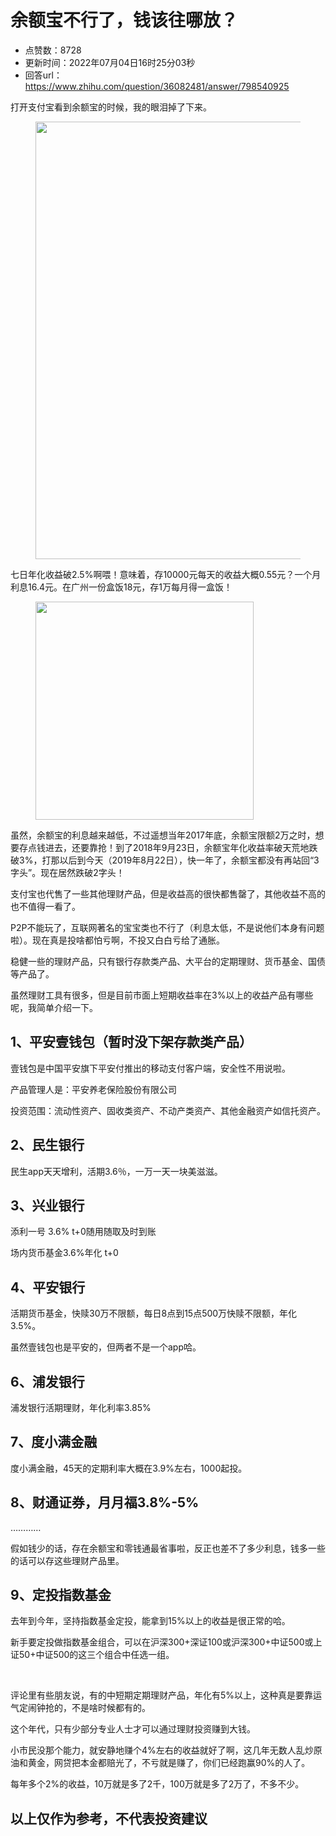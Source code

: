 # 余额宝不行了，钱该往哪放？
- 点赞数：8728
- 更新时间：2022年07月04日16时25分03秒
- 回答url：https://www.zhihu.com/question/36082481/answer/798540925
<body>
 <p data-pid="QkKYclcm">打开支付宝看到余额宝的时候，我的眼泪掉了下来。</p>
 <figure data-size="small">
  <img src="https://picx.zhimg.com/50/v2-d3e9c18cfad3eb685076ff58c020dd93_720w.jpg?source=1940ef5c" data-rawwidth="700" data-rawheight="700" data-size="small" data-caption="" data-original-token="v2-d3e9c18cfad3eb685076ff58c020dd93" data-default-watermark-src="https://picx.zhimg.com/50/v2-93e7f52904fc3d0bbb6cfdfbb18f6854_720w.jpg?source=1940ef5c" class="origin_image zh-lightbox-thumb" width="700" data-original="https://pic1.zhimg.com/v2-d3e9c18cfad3eb685076ff58c020dd93_r.jpg?source=1940ef5c">
 </figure>
 <p data-pid="DKFDtEa5">七日年化收益破2.5%啊喂！意味着，存10000元每天的收益大概0.55元？一个月利息16.4元。在广州一份盒饭18元，存1万每月得一盒饭！</p>
 <figure data-size="normal">
  <img src="https://pic1.zhimg.com/50/v2-76906842afd680d3e08b066a9be140a5_720w.jpg?source=1940ef5c" data-rawwidth="349" data-rawheight="269" data-size="normal" data-caption="" data-original-token="v2-76906842afd680d3e08b066a9be140a5" data-default-watermark-src="https://picx.zhimg.com/50/v2-135b234f2a41c2c067544eba2368287f_720w.jpg?source=1940ef5c" class="content_image" width="349">
 </figure>
 <p data-pid="c0SIImwr">虽然，余额宝的利息越来越低，不过遥想当年2017年底，余额宝限额2万之时，想要存点钱进去，还要靠抢！到了2018年9月23日，余额宝年化收益率破天荒地跌破3%，打那以后到今天（2019年8月22日），快一年了，余额宝都没有再站回“3字头”。现在居然跌破2字头！</p>
 <p data-pid="QXPHOZx7">支付宝也代售了一些其他理财产品，但是收益高的很快都售罄了，其他收益不高的也不值得一看了。</p>
 <p data-pid="0-AHoKdG">P2P不能玩了，互联网著名的宝宝类也不行了（利息太低，不是说他们本身有问题啦）。现在真是投啥都怕亏啊，不投又白白亏给了通胀。</p>
 <p data-pid="eiDgZmv4">稳健一些的理财产品，只有银行存款类产品、大平台的定期理财、货币基金、国债等产品了。</p>
 <p data-pid="-rzniwVT">虽然理财工具有很多，但是目前市面上短期收益率在3%以上的收益产品有哪些呢，我简单介绍一下。</p>
 <h2>1、平安壹钱包（暂时没下架存款类产品）</h2>
 <p data-pid="1nDsCPRV">壹钱包是中国平安旗下平安付推出的移动支付客户端，安全性不用说啦。</p>
 <p data-pid="dV-77yho">产品管理人是：平安养老保险股份有限公司</p>
 <p data-pid="gQzyxmKp">投资范围：流动性资产、固收类资产、不动产类资产、其他金融资产如信托资产。</p>
 <h2>2、民生银行</h2>
 <p data-pid="zpabqslA">民生app天天增利，活期3.6％，一万一天一块美滋滋。</p>
 <h2><b>3、兴业银行</b></h2>
 <p data-pid="FFtqWZid">添利一号 3.6% t+0随用随取及时到账</p>
 <p data-pid="6OtQPQXf">场内货币基金3.6%年化 t+0</p>
 <h2>4、平安银行</h2>
 <p data-pid="LMn2A1fs">活期货币基金，快赎30万不限额，每日8点到15点500万快赎不限额，年化3.5%。</p>
 <p data-pid="NCe04dT6">虽然壹钱包也是平安的，但两者不是一个app哈。</p>
 <h2>6、浦发银行</h2>
 <p data-pid="8hzqJqsW">浦发银行活期理财，年化利率3.85%</p>
 <h2>7、度小满金融</h2>
 <p data-pid="II_aShvQ">度小满金融，45天的定期利率大概在3.9%左右，1000起投。</p>
 <h2><b>8、财通证券，月月福3.8%-5%</b></h2>
 <p data-pid="niXtBvrV">…………</p>
 <p data-pid="Ar1VKkA7">假如钱少的话，存在余额宝和零钱通最省事啦，反正也差不了多少利息，钱多一些的话可以存这些理财产品里。</p>
 <h2>9、定投指数基金</h2>
 <p data-pid="flj2fbI-">去年到今年，坚持指数基金定投，能拿到15%以上的收益是很正常的哈。</p>
 <p data-pid="fRCDDm4e">新手要定投做指数基金组合，可以在沪深300+深证100或沪深300+中证500或上证50+中证500的这三个组合中任选一组。</p>
 <p class="ztext-empty-paragraph"><br></p>
 <p data-pid="tAgoo2U0">评论里有些朋友说，有的中短期定期理财产品，年化有5%以上，这种真是要靠运气定闹钟抢的，不是啥时候都有的。</p>
 <p data-pid="XDG26kB8">这个年代，只有少部分专业人士才可以通过理财投资赚到大钱。</p>
 <p data-pid="iTDnHlbQ">小市民没那个能力，就安静地赚个4%左右的收益就好了啊，这几年无数人乱炒原油和黄金，网贷把本金都赔光了，不亏就是赚了，你们已经跑赢90%的人了。</p>
 <p data-pid="gvekPhY0">每年多个2%的收益，10万就是多了2千，100万就是多了2万了，不多不少。</p>
 <h2>以上仅作为参考，不代表投资建议</h2>
</body>